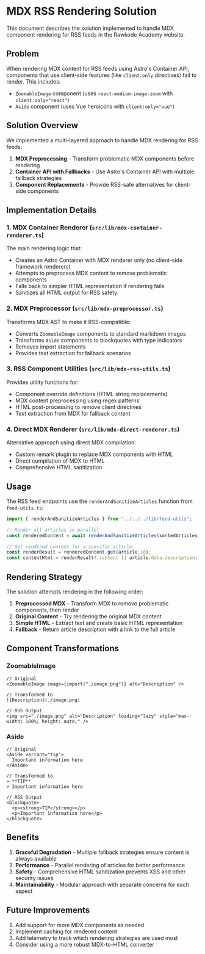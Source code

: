 # MDX RSS Rendering Solution

This document describes the solution implemented to handle MDX component rendering for RSS feeds in the Rawkode Academy website.

## Problem

When rendering MDX content for RSS feeds using Astro's Container API, components that use client-side features (like `client:only` directives) fail to render. This includes:

- `ZoomableImage` component (uses `react-medium-image-zoom` with `client:only="react"`)
- `Aside` component (uses Vue heroicons with `client:only="vue"`)

## Solution Overview

We implemented a multi-layered approach to handle MDX rendering for RSS feeds:

1. **MDX Preprocessing** - Transform problematic MDX components before rendering
2. **Container API with Fallbacks** - Use Astro's Container API with multiple fallback strategies
3. **Component Replacements** - Provide RSS-safe alternatives for client-side components

## Implementation Details

### 1. MDX Container Renderer (`src/lib/mdx-container-renderer.ts`)

The main rendering logic that:
- Creates an Astro Container with MDX renderer only (no client-side framework renderers)
- Attempts to preprocess MDX content to remove problematic components
- Falls back to simpler HTML representation if rendering fails
- Sanitizes all HTML output for RSS safety

### 2. MDX Preprocessor (`src/lib/mdx-preprocessor.ts`)

Transforms MDX AST to make it RSS-compatible:
- Converts `ZoomableImage` components to standard markdown images
- Transforms `Aside` components to blockquotes with type indicators
- Removes import statements
- Provides text extraction for fallback scenarios

### 3. RSS Component Utilities (`src/lib/mdx-rss-utils.ts`)

Provides utility functions for:
- Component override definitions (HTML string replacements)
- MDX content preprocessing using regex patterns
- HTML post-processing to remove client directives
- Text extraction from MDX for fallback content

### 4. Direct MDX Renderer (`src/lib/mdx-direct-renderer.ts`)

Alternative approach using direct MDX compilation:
- Custom remark plugin to replace MDX components with HTML
- Direct compilation of MDX to HTML
- Comprehensive HTML sanitization

## Usage

The RSS feed endpoints use the `renderAndSanitizeArticles` function from `feed-utils.ts`:

```typescript
import { renderAndSanitizeArticles } from "../../../lib/feed-utils";

// Render all articles in parallel
const renderedContent = await renderAndSanitizeArticles(sortedArticles);

// Get rendered content for a specific article
const renderResult = renderedContent.get(article.id);
const contentHtml = renderResult?.content || article.data.description;
```

## Rendering Strategy

The solution attempts rendering in the following order:

1. **Preprocessed MDX** - Transform MDX to remove problematic components, then render
2. **Original Content** - Try rendering the original MDX content
3. **Simple HTML** - Extract text and create basic HTML representation
4. **Fallback** - Return article description with a link to the full article

## Component Transformations

### ZoomableImage

```mdx
// Original
<ZoomableImage image={import("./image.png")} alt="Description" />

// Transformed to
![Description](./image.png)

// RSS Output
<img src="./image.png" alt="Description" loading="lazy" style="max-width: 100%; height: auto;" />
```

### Aside

```mdx
// Original
<Aside variant="tip">
  Important information here
</Aside>

// Transformed to
> **TIP**
> Important information here

// RSS Output
<blockquote>
  <p><strong>TIP</strong></p>
  <p>Important information here</p>
</blockquote>
```

## Benefits

1. **Graceful Degradation** - Multiple fallback strategies ensure content is always available
2. **Performance** - Parallel rendering of articles for better performance
3. **Safety** - Comprehensive HTML sanitization prevents XSS and other security issues
4. **Maintainability** - Modular approach with separate concerns for each aspect

## Future Improvements

1. Add support for more MDX components as needed
2. Implement caching for rendered content
3. Add telemetry to track which rendering strategies are used most
4. Consider using a more robust MDX-to-HTML converter